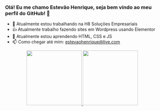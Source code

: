 ### Olá! Eu me chamo Estevão Henrique, seja bem vindo ao meu perfil do GitHub! 👋

- 🔭 Atualmente estou trabalhando na H8 Soluções Empresariais
- 👍 Atualmente trabalho fazendo sites em Wordpress usando Elementor
- 🌱 Atualmente estou aprendendo HTML, CSS e JS
- 📫 Como chegar até mim: estevaohenrique@live.com


<div align="center">
  <a href="https://github.com/rafaballerini">
  <img height="180em" src="https://github-readme-stats.vercel.app/api?username=estevaohenrique&show_icons=true&theme=merko&include_all_commits=true&count_private=true"/>
  <img height="180em" src="https://github-readme-stats.vercel.app/api/top-langs/?username=estevaohenrique&layout=compact&langs_count=7&theme=merko"/>
</div>

